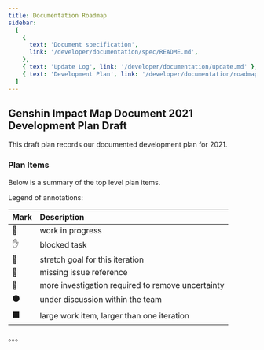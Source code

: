 ```yaml
---
title: Documentation Roadmap
sidebar:
  [
    {
      text: 'Document specification',
      link: '/developer/documentation/spec/README.md',
    },
    { text: 'Update Log', link: '/developer/documentation/update.md' },
    { text: 'Development Plan', link: '/developer/documentation/roadmap.md' },
  ]
---
```


## Genshin Impact Map Document 2021 Development Plan Draft

This draft plan records our documented development plan for 2021.

### Plan Items

Below is a summary of the top level plan items.

Legend of annotations:

| Mark | Description                                       |
| :--- | :------------------------------------------------ |
| 🏃   | work in progress                                  |
| ✋   | blocked task                                      |
| 💪   | stretch goal for this iteration                   |
| 🔴   | missing issue reference                           |
| 🔵   | more investigation required to remove uncertainty |
| ⚫   | under discussion within the team                  |
| ⬛   | large work item, larger than one iteration        |

。。。
